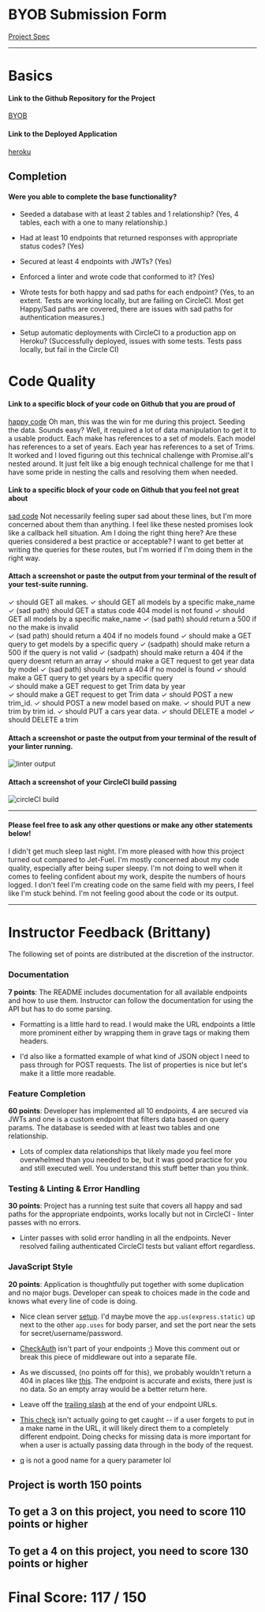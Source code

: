 # BYOB Submission Form

[Project Spec](http://frontend.turing.io/projects/build-your-own-backend.html)

------

# Basics

#### Link to the Github Repository for the Project
[BYOB](https://github.com/cbandrow/byob)

#### Link to the Deployed Application
[heroku](https://cb-cardata.herokuapp.com/)


## Completion

#### Were you able to complete the base functionality?

* Seeded a database with at least 2 tables and 1 relationship?
(Yes, 4 tables, each with a one to many relationship.)

* Had at least 10 endpoints that returned responses with appropriate status codes?
(Yes)

* Secured at least 4 endpoints with JWTs?
(Yes)

* Enforced a linter and wrote code that conformed to it?
(Yes)

* Wrote tests for both happy and sad paths for each endpoint?
(Yes, to an extent. Tests are working locally, but are failing on CircleCI. Most get Happy/Sad paths are covered, there are issues with sad paths for authentication measures.)

* Setup automatic deployments with CircleCI to a production app on Heroku?
(Successfully deployed, issues with some tests. Tests pass locally, but fail in the Circle CI)

# Code Quality

#### Link to a specific block of your code on Github that you are proud of
[happy code](https://github.com/cbandrow/byob/blob/master/db/seed/dev/makes-models.js#L25-L91)
Oh man, this was the win for me during this project. Seeding the data. Sounds easy? Well, it required a lot of data manipulation to get it to a usable product.
Each make has references to a set of models. Each model has references to a set of years. Each year has references to a set of Trims. 
It worked and I loved figuring out this technical challenge with Promise.all's nested around. It just felt like a big enough technical challenge for me that I have some pride in nesting the calls and resolving them when needed. 

#### Link to a specific block of your code on Github that you feel not great about
[sad code](https://github.com/cbandrow/byob/blob/master/server.js#L249-L296)
Not necessarily feeling super sad about these lines, but I'm more concerned about them than anything. I feel like these nested promises look like a callback hell situation. Am I doing the right thing here? Are these queries considered a best practice or acceptable? I want to get better at writing the queries for these routes, but I'm worried if I'm doing them in the right way. 

#### Attach a screenshot or paste the output from your terminal of the result of your test-suite running.
✓ should GET all makes.
✓ should GET all models by a specific make_name
✓ (sad path) should GET a status code 404 model is not found
✓ should GET all models by a specific make_name 
✓ (sad path) should return a 500 if no the make is invalid  
✓ (sad path) should return a 404 if no models found
✓ should make a GET query to get models by a specific query
✓ (sadpath) should make return a 500 if the query is not valid
✓ (sadpath) should make return a 404 if the query doesnt return an array
✓ should make a GET request to get year data by model
✓ (sad path) should return a 404 if no model is found
✓ should make a GET query to get years by a specific query  
✓ should make a GET request to get Trim data by year  
✓ should make a GET request to get Trim data
✓ should POST a new trim_id.
✓ should POST a new model based on make.
✓ should PUT a new trim by trim id.
✓ should PUT a cars year data.
✓ should DELETE a model
✓ should DELETE a trim

#### Attach a screenshot or paste the output from your terminal of the result of your linter running.

![linter output](http://imgur.com/LniRdry)

#### Attach a screenshot of your CircleCI build passing

![circleCI build](http://imgur.com/J7c9V1G)

-----

#### Please feel free to ask any other questions or make any other statements below!

I didn't get much sleep last night. I'm more pleased with how this project turned out compared to Jet-Fuel. I'm mostly concerned about my code quality, especially after being super sleepy. I'm not doing to well when it comes to feeling confident about my work, despite the numbers of hours logged. I don't feel I'm creating code on the same field with my peers, I feel like I'm stuck behind. I'm not feeling good about the code or its output. 

-----


# Instructor Feedback (Brittany)

The following set of points are distributed at the discretion of the instructor.

### Documentation

**7 points**: The README includes documentation for all available endpoints and how to use them. Instructor can follow the documentation for using the API but has to do some parsing.

* Formatting is a little hard to read. I would make the URL endpoints a little more prominent either by wrapping them in grave tags or making them headers.

* I'd also like a formatted example of what kind of JSON object I need to pass through for POST requests. The list of properties is nice but let's make it a little more readable.

### Feature Completion

**60 points**: Developer has implemented all 10 endpoints, 4 are secured via JWTs and one is a custom endpoint that filters data based on query params. The database is seeded with at least two tables and one relationship.

* Lots of complex data relationships that likely made you feel more overwhelmed than you needed to be, but it was good practice for you and still executed well. You understand this stuff better than you think.

### Testing & Linting & Error Handling

**30 points**: Project has a running test suite that covers all happy and sad paths for the appropriate endpoints, works locally but not in CircleCI - linter passes with no errors.

* Linter passes with solid error handling in all the endpoints. Never resolved failing authenticated CircleCI tests but valiant effort regardless.

### JavaScript Style

**20 points**: Application is thoughtfully put together with some duplication and no major bugs. Developer can speak to choices made in the code and knows what every line of code is doing.

* Nice clean server [setup](https://github.com/cbandrow/byob/blob/master/server.js#L1-L20). I'd maybe move the `app.us(express.static)` up next to the other `app.uses` for body parser, and set the port near the sets for secret/username/password.

* [CheckAuth](https://github.com/cbandrow/byob/blob/master/server.js#L24-L25) isn't part of your endpoints ;) Move this comment out or break this piece of middleware out into a separate file.

* As we discussed, (no points off for this), we probably wouldn't return a 404 in places like [this](https://github.com/cbandrow/byob/blob/master/server.js#L59-L61). The endpoint is accurate and exists, there just is no data. So an empty array would be a better return here.

* Leave off the [trailing slash](https://github.com/cbandrow/byob/blob/master/server.js#L74) at the end of your endpoint URLs.

* [This check](https://github.com/cbandrow/byob/blob/master/server.js#L104-L108) isn't actually going to get caught -- if a user forgets to put in a make name in the URL, it will likely direct them to a completely different endpoint. Doing checks for missing data is more important for when a user is actually passing data through in the body of the request.

* [q](https://github.com/cbandrow/byob/blob/master/server.js#L132) is not a good name for a query parameter lol

## Project is worth 150 points

## To get a 3 on this project, you need to score 110 points or higher
## To get a 4 on this project, you need to score 130 points or higher

# Final Score: 117 / 150